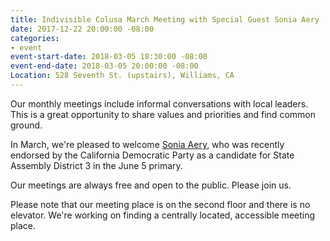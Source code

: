 ```yaml
---
title: Indivisible Colusa March Meeting with Special Guest Sonia Aery
date: 2017-12-22 20:00:00 -08:00
categories:
- event
event-start-date: 2018-03-05 18:30:00 -08:00
event-end-date: 2018-03-05 20:00:00 -08:00
Location: 528 Seventh St. (upstairs), Williams, CA
---
```


Our monthly meetings include informal conversations with local leaders. This is a great opportunity to share values and priorities and find common ground. 

In March, we're pleased to welcome [Sonia Aery](http://www.soniaforassembly.com/), who was recently endorsed by the California Democratic Party as a candidate for State Assembly District 3 in the June 5 primary. 

Our meetings are always free and open to the public. Please join us.

Please note that our meeting place is on the second floor and there is no elevator. We're working on finding a centrally located, accessible meeting place.